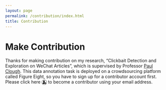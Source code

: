 ```yaml
---
layout: page
permalink: /contribution/index.html
title: Contribution
---
```


# Make Contribution

Thanks for making contribution on my research, “Clickbait Detection and Exploration on WeChat Articles”, which is supervised by Professor [Paul Clough]. This data annotation task is deployed on a crowdsourcing platform called Figure Eight, so you have to sign up for a contributor account first. Please click here [<img src="/images/signupIcon.png" alt align="absmiddle" width="16" height="16">] to become a contributor using your email address.






[Paul Clough]: https://www.sheffield.ac.uk/is/staff/clough
[<img src="/images/signupIcon.png" alt align="absmiddle" width="16" height="16">]: https://tasks.figure-eight.work/users/new

